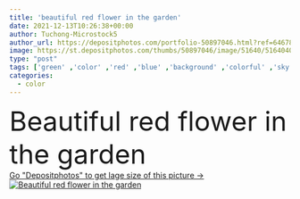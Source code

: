 ```yaml
---
title: 'beautiful red flower in the garden'
date: 2021-12-13T10:26:38+00:00
author: Tuchong-Microstock5
author_url: https://depositphotos.com/portfolio-50897046.html?ref=64678756
image: https://st.depositphotos.com/thumbs/50897046/image/51640/516404094/api_thumb_450.jpg?forcejpeg=true
type: "post"
tags: ['green' ,'color' ,'red' ,'blue' ,'background' ,'colorful' ,'sky' ,'beautiful' ,'day' ,'bright' ,'closeup' ,'season' ,'summer' ,'beauty' ,'nature' ,'spring' ,'outdoor' ,'garden' ,'leaf' ,'plant' ,'petal' ,'bloom' ,'blooming' ,'blossom' ,'flora' ,'floral' ,'flower' ,'flowers' ,'natural' ,'botany' ]
categories: 
  - color
---
```

<div aling="center">
            <font size="60"> Beautiful red flower in the garden</font>   
</div>
<div>
    <a href='https://st.depositphotos.com/thumbs/50897046/image/51640/516404094/api_thumb_450.jpg?forcejpeg=true?ref=64678756' target=_blank > Go "Depositphotos" to get lage size of this picture ->
        <img href='https://st.depositphotos.com/thumbs/50897046/image/51640/516404094/api_thumb_450.jpg?forcejpeg=true?ref=64678756' src='https://st.depositphotos.com/50897046/51640/i/950/depositphotos_516404094-stock-photo-beautiful-red-flower-garden.jpg?forcejpeg=true' alt='Beautiful red flower in the garden' >
    </a>
</div>
